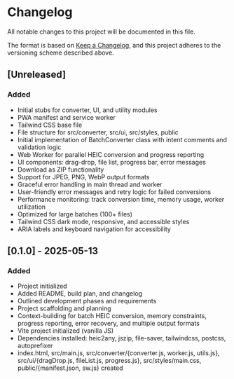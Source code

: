# Changelog

All notable changes to this project will be documented in this file.

The format is based on [Keep a Changelog](https://keepachangelog.com/en/1.1.0/), and this project adheres to the versioning scheme described above.

## [Unreleased]
### Added
- Initial stubs for converter, UI, and utility modules
- PWA manifest and service worker
- Tailwind CSS base file
- File structure for src/converter, src/ui, src/styles, public
- Initial implementation of BatchConverter class with intent comments and validation logic
- Web Worker for parallel HEIC conversion and progress reporting
- UI components: drag-drop, file list, progress bar, error messages
- Download as ZIP functionality
- Support for JPEG, PNG, WebP output formats
- Graceful error handling in main thread and worker
- User-friendly error messages and retry logic for failed conversions
- Performance monitoring: track conversion time, memory usage, worker utilization
- Optimized for large batches (100+ files)
- Tailwind CSS dark mode, responsive, and accessible styles
- ARIA labels and keyboard navigation for accessibility

## [0.1.0] - 2025-05-13
### Added
- Project initialized
- Added README, build plan, and changelog
- Outlined development phases and requirements
- Project scaffolding and planning
- Context-building for batch HEIC conversion, memory constraints, progress reporting, error recovery, and multiple output formats
- Vite project initialized (vanilla JS)
- Dependencies installed: heic2any, jszip, file-saver, tailwindcss, postcss, autoprefixer
- index.html, src/main.js, src/converter/{converter.js, worker.js, utils.js}, src/ui/{dragDrop.js, fileList.js, progress.js}, src/styles/main.css, public/{manifest.json, sw.js} created